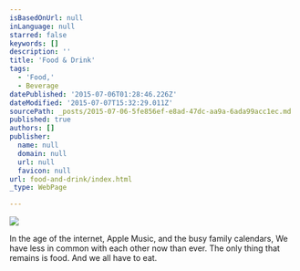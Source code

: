 ```yaml
---
isBasedOnUrl: null
inLanguage: null
starred: false
keywords: []
description: ''
title: 'Food & Drink'
tags:
  - 'Food,'
  - Beverage
datePublished: '2015-07-06T01:28:46.226Z'
dateModified: '2015-07-07T15:32:29.011Z'
sourcePath: _posts/2015-07-06-5fe856ef-e8ad-47dc-aa9a-6ada99acc1ec.md
published: true
authors: []
publisher:
  name: null
  domain: null
  url: null
  favicon: null
url: food-and-drink/index.html
_type: WebPage

---
```

![](https://the-grid-user-content.s3-us-west-2.amazonaws.com/e1e9b2f3-024e-48c4-9ada-5ef48285eaad.jpg)

In the age of the internet, Apple Music, and the busy family calendars, We have less in common with each other now than ever. The only thing that remains is food. And we all have to eat.